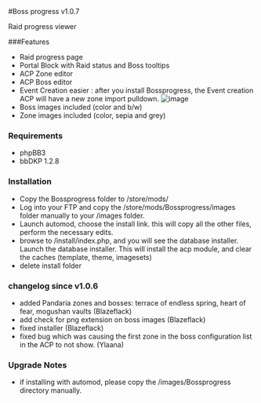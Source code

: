 #Boss progress v1.0.7

Raid progress viewer


###Features
*	Raid progress page
*	Portal Block with Raid status and Boss tooltips
*	ACP Zone editor
*	ACP Boss editor
*	Event Creation easier : after you install Bossprogress, the Event creation ACP will have a new zone import pulldown. 
		![image](http://i.imgur.com/uQ9NY.png)
*	Boss images included (color and b/w)
*	Zone images included (color, sepia and grey)

### Requirements
*	phpBB3
*	bbDKP 1.2.8

### Installation
* 	Copy the Bossprogress folder to /store/mods/
* 	Log into your FTP and copy the /store/mods/Bossprogress/images folder manually to your /images folder.
* 	Launch automod, choose the install link. this will copy all the other files, perform the necessary edits. 
* 	browse to /install/index.php, and you will see the database installer. Launch the database installer.  This will install the acp module, and clear the caches (template, theme, imagesets)
* 	delete install folder


### changelog since v1.0.6
*	added Pandaria zones and bosses: terrace of endless spring, heart of fear, mogushan vaults (Blazeflack)
*	add check for png extension on boss images (Blazeflack)
*	fixed installer (Blazeflack)
*	fixed bug which was causing the first zone in the boss configuration list in the ACP to not show.  (Ylaana)


### Upgrade Notes
*	if installing with automod, please copy the /images/Bossprogress directory manually. 




